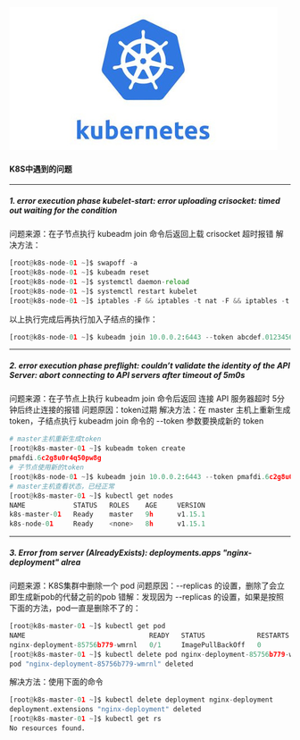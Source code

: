 ![](../imgs/k8s/202011071500.jpeg)
#### K8S中遇到的问题
<hr>

##### 1. error execution phase kubelet-start: error uploading crisocket: timed out waiting for the condition
问题来源：在子节点执行 kubeadm join 命令后返回上载 crisocket 超时报错
解决方法：
```python
[root@k8s-node-01 ~]$ swapoff -a 
[root@k8s-node-01 ~]$ kubeadm reset
[root@k8s-node-01 ~]$ systemctl daemon-reload
[root@k8s-node-01 ~]$ systemctl restart kubelet
[root@k8s-node-01 ~]$ iptables -F && iptables -t nat -F && iptables -t mangle -F && iptables -X
```
以上执行完成后再执行加入子结点的操作：
```python
[root@k8s-node-01 ~]$ kubeadm join 10.0.0.2:6443 --token abcdef.0123456789abcdef --discovery-token-ca-cert-hash sha256:23ffa46116c302c99714ddc4f4a679753ccef1a7eabddf035014fbc09673cd7a
```
<hr>

##### 2. error execution phase preflight: couldn’t validate the identity of the API Server: abort connecting to API servers after timeout of 5m0s
问题来源：在子节点上执行 kubeadm join 命令后返回 <font>连接 API 服务器超时</font> 5分钟后终止连接的报错
问题原因：token过期
解决方法：在 <font>master 主机上重新生成 token</font>，子结点执行 kubeadm join 命令的 --token 参数要换成新的 token
```python
# master主机重新生成token
[root@k8s-master-01 ~]$ kubeadm token create
pmafdi.6c2g8u0r4q50pw8g
# 子节点使用新的token
[root@k8s-node-01 ~]$ kubeadm join 10.0.0.2:6443 --token pmafdi.6c2g8u0r4q50pw8g --discovery-token-ca-cert-hash sha256:23ffa46116c302c99714ddc4f4a679753ccef1a7eabddf035014fbc09673cd7a
# master主机查看状态，已经正常
[root@k8s-master-01 ~]$ kubectl get nodes 
NAME            STATUS   ROLES    AGE     VERSION
k8s-master-01   Ready    master   9h      v1.15.1
k8s-node-01     Ready    <none>   8h      v1.15.1
```
<hr>

##### 3. Error from server (AlreadyExists): deployments.apps "nginx-deployment" alrea
问题来源：K8S集群中删除一个 pod
问题原因：--replicas 的设置，删除了会立即生成新pob的代替之前的pob
错解：发现因为 --replicas 的设置，如果是按照下面的方法，pod一直是删除不了的：
```python
[root@k8s-master-01 ~]$ kubectl get pod
NAME                               READY   STATUS             RESTARTS   AGE
nginx-deployment-85756b779-wmrnl   0/1     ImagePullBackOff   0          26s
[root@k8s-master-01 ~]$ kubectl delete pod nginx-deployment-85756b779-wmrnl
pod "nginx-deployment-85756b779-wmrnl" deleted
```
解决方法：使用下面的命令
```python
[root@k8s-master-01 ~]$ kubectl delete deployment nginx-deployment
deployment.extensions "nginx-deployment" deleted
[root@k8s-master-01 ~]$ kubectl get rs
No resources found.
```